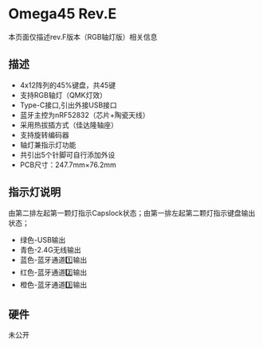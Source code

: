 # Omega45 Rev.E

本页面仅描述rev.F版本（RGB轴灯版）相关信息

## 描述

- 4x12阵列的45%键盘，共45键
- 支持RGB轴灯（QMK灯效）
- Type-C接口,引出外接USB接口
- 蓝牙主控为nRF52832（芯片+陶瓷天线）
- 采用热拔插方式（佳达隆轴座）
- 支持旋转编码器
- 轴灯兼指示灯功能
- 共引出5个针脚可自行添加外设
- PCB尺寸：247.7mm×76.2mm

## 指示灯说明
由第二排左起第一颗灯指示Capslock状态；由第一排左起第二颗灯指示键盘输出状态；

- 绿色-USB输出
- 青色-2.4G无线输出
- 蓝色-蓝牙通道1️⃣输出
- 红色-蓝牙通道2️⃣输出
- 橙色-蓝牙通道3️⃣输出

## 硬件

未公开

